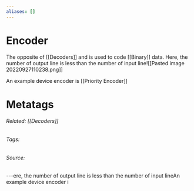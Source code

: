 ```yaml
---
aliases: []
---
```

# Encoder
The opposite of [[Decoders]] and is used to code [[Binary]] data. Here, the number of output line is less than the number of input line![[Pasted image 20220927110238.png]]

An example device encoder is [[Priority Encoder]] 


# Metatags
###### Related: [[Decoders]]
###### Tags: 
###### Source: 

---ere, the number of output line is less than the number of input lineAn example device encoder i